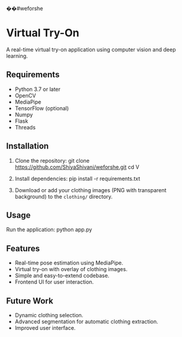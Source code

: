 ��#weforshe

# Virtual Try-On

A real-time virtual try-on application using computer vision and deep learning.

## Requirements
- Python 3.7 or later
- OpenCV
- MediaPipe
- TensorFlow (optional)
- Numpy
- Flask
- Threads

## Installation
1. Clone the repository:
   git clone https://github.com/ShiyaShivani/weforshe.git
   cd V

2. Install dependencies:
   pip install -r requirements.txt

3. Download or add your clothing images (PNG with transparent background) to the `clothing/` directory.

## Usage
Run the application:
    python app.py

## Features
- Real-time pose estimation using MediaPipe.
- Virtual try-on with overlay of clothing images.
- Simple and easy-to-extend codebase.
- Frontend UI for user interaction.

## Future Work
- Dynamic clothing selection.
- Advanced segmentation for automatic clothing extraction.
- Improved user interface.

